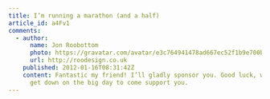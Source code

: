 ```yaml
---
title: I’m running a marathon (and a half)
article_id: a4Fv1
comments:
  - author:
      name: Jon Roobottom
      photo: https://gravatar.com/avatar/e3c764941478ad667ec52f1b9e700be5
      url: http://roodesign.co.uk
    published: 2012-01-16T08:31:42Z
    content: Fantastic my friend! I’ll gladly sponsor you. Good luck, we’ll try and
      get down on the big day to come support you.
---
```

